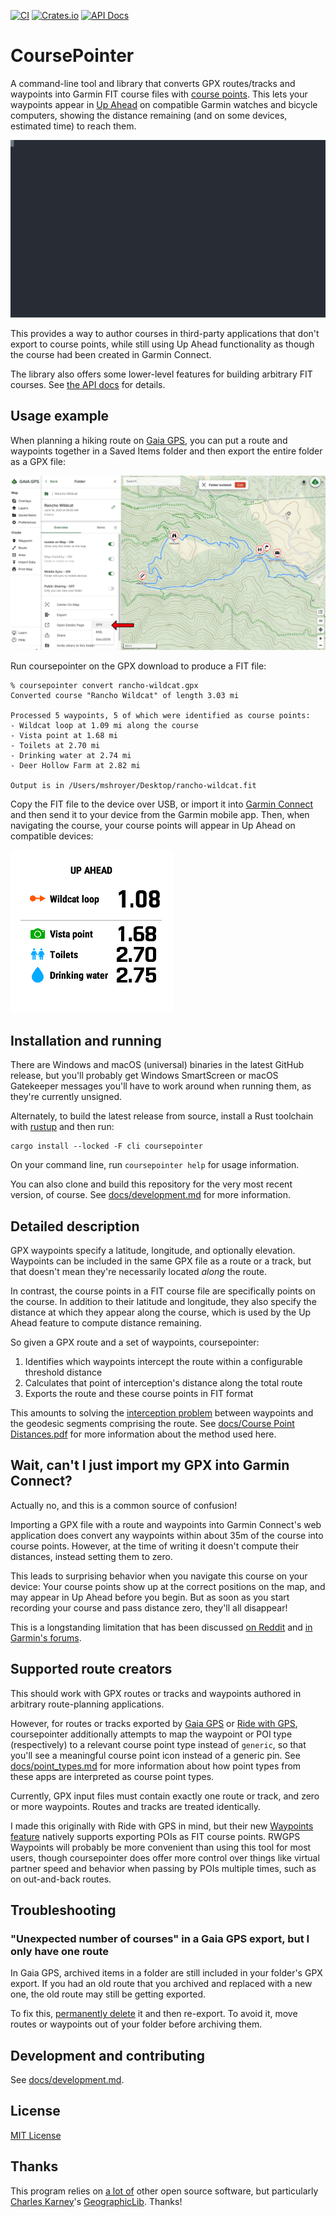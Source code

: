 [![CI](https://github.com/mshroyer/coursepointer/actions/workflows/ci.yml/badge.svg)](https://github.com/mshroyer/coursepointer/actions/workflows/ci.yml)
[![Crates.io](https://img.shields.io/crates/v/coursepointer.svg)](https://crates.io/crates/coursepointer)
[![API Docs](https://docs.rs/coursepointer/badge.svg)](https://docs.rs/coursepointer)

# CoursePointer

A command-line tool and library that converts GPX routes/tracks and waypoints
into Garmin FIT course files with [course
points](https://support.garmin.com/en-US/?faq=aisqGZTLwH5LvbExSdO6L6). This
lets your waypoints appear in [Up
Ahead](https://support.garmin.com/en-US/?faq=lQMibRoY2I5Y4pP8EXgxv7) on
compatible Garmin watches and bicycle computers, showing the distance
remaining (and on some devices, estimated time) to reach them.

![demo on the terminal](docs/img/demo.svg)

This provides a way to author courses in third-party applications that don't
export to course points, while still using Up Ahead functionality as though
the course had been created in Garmin Connect.

The library also offers some lower-level features for building arbitrary FIT
courses.  See [the API docs](https://docs.rs/coursepointer) for details.

## Usage example

When planning a hiking route on [Gaia GPS](https://gaiagps.com/), you can put
a route and waypoints together in a Saved Items folder and then export the
entire folder as a GPX file:

![Example hike](docs/img/gaia-rancho-wildcat.png)

Run coursepointer on the GPX download to produce a FIT file:

```
% coursepointer convert rancho-wildcat.gpx
Converted course "Rancho Wildcat" of length 3.03 mi

Processed 5 waypoints, 5 of which were identified as course points:
- Wildcat loop at 1.09 mi along the course
- Vista point at 1.68 mi
- Toilets at 2.70 mi
- Drinking water at 2.74 mi
- Deer Hollow Farm at 2.82 mi

Output is in /Users/mshroyer/Desktop/rancho-wildcat.fit
```

Copy the FIT file to the device over USB, or import it into [Garmin
Connect](https://connect.garmin.com/modern/) and then send it to your device
from the Garmin mobile app.  Then, when navigating the course, your course
points will appear in Up Ahead on compatible devices:

![Garmin Fenix Up Ahead screenshot](docs/img/gaia-rancho-wildcat-screenshot.png)

## Installation and running

There are Windows and macOS (universal) binaries in the latest GitHub release,
but you'll probably get Windows SmartScreen or macOS Gatekeeper messages
you'll have to work around when running them, as they're currently unsigned.

Alternately, to build the latest release from source, install a Rust toolchain
with [rustup](https://rustup.rs/) and then run:

```
cargo install --locked -F cli coursepointer
```

On your command line, run `coursepointer help` for usage information.

You can also clone and build this repository for the very most recent version,
of course.  See [docs/development.md](docs/development.md) for more
information.

## Detailed description

GPX waypoints specify a latitude, longitude, and optionally elevation.
Waypoints can be included in the same GPX file as a route or a track, but that
doesn't mean they're necessarily located *along* the route.

In contrast, the course points in a FIT course file are specifically points on
the course.  In addition to their latitude and longitude, they also specify
the distance at which they appear along the course, which is used by the Up
Ahead feature to compute distance remaining.

So given a GPX route and a set of waypoints, coursepointer:

1. Identifies which waypoints intercept the route within a configurable
   threshold distance
2. Calculates that point of interception's distance along the total route
3. Exports the route and these course points in FIT format

This amounts to solving the [interception
problem](https://sourceforge.net/p/geographiclib/discussion/1026621/thread/21aaff9f/#8a93)
between waypoints and the geodesic segments comprising the route.  See
[docs/Course Point Distances.pdf](docs/Course%20Point%20Distances.pdf) for
more information about the method used here.

## Wait, can't I just import my GPX into Garmin Connect?

Actually no, and this is a common source of confusion!

Importing a GPX file with a route and waypoints into Garmin Connect's web
application does convert any waypoints within about 35m of the course into
course points.  However, at the time of writing it doesn't compute their
distances, instead setting them to zero.

This leads to surprising behavior when you navigate this course on your
device: Your course points show up at the correct positions on the map, and
may appear in Up Ahead before you begin.  But as soon as you start recording
your course and pass distance zero, they'll all disappear!

This is a longstanding limitation that has been discussed [on
Reddit](https://www.reddit.com/r/Garmin/comments/1ds478x/how_does_up_ahead_actually_work/)
and [in Garmin's
forums](https://forums.garmin.com/outdoor-recreation/outdoor-recreation/f/fenix-7-series/369450/is-garmin-going-to-ever-fix-a-glaring-bug-with-garmin-connect-gpx-course-import-which-results-in-up-ahead-simply-not-working?pifragment-1292=3).

## Supported route creators

This should work with GPX routes or tracks and waypoints authored in arbitrary
route-planning applications.

However, for routes or tracks exported by [Gaia GPS](https://gaiagps.com/) or
[Ride with GPS](https://ridewithgps.com/), coursepointer additionally attempts
to map the waypoint or POI type (respectively) to a relevant course point type
instead of `generic`, so that you'll see a meaningful course point icon
instead of a generic pin.  See [docs/point_types.md](docs/point_types.md) for
more information about how point types from these apps are interpreted as
course point types.

Currently, GPX input files must contain exactly one route or track, and zero
or more waypoints.  Routes and tracks are treated identically.

I made this originally with Ride with GPS in mind, but their new [Waypoints
feature](https://support.ridewithgps.com/hc/en-us/articles/36795897776411-Waypoints)
natively supports exporting POIs as FIT course points.  RWGPS Waypoints will
probably be more convenient than using this tool for most users, though
coursepointer does offer more control over things like virtual partner speed
and behavior when passing by POIs multiple times, such as on out-and-back
routes.

## Troubleshooting

### "Unexpected number of courses" in a Gaia GPS export, but I only have one route

In Gaia GPS, archived items in a folder are still included in your folder's
GPX export.  If you had an old route that you archived and replaced with a new
one, the old route may still be getting exported.

To fix this, [permanently
delete](https://help.gaiagps.com/hc/en-us/articles/360004157214-Archiving-Unarchiving-and-Recovering-Lost-Data)
it and then re-export.  To avoid it, move routes or waypoints out of your
folder before archiving them.

## Development and contributing

See [docs/development.md](docs/development.md).

## License

[MIT License](LICENSE.txt)

## Thanks

This program relies on [a lot of](docs/third_party_licenses.md) other open
source software, but particularly [Charles
Karney](https://www.sri.com/people/charles-karney/)'s
[GeographicLib](https://github.com/geographiclib/geographiclib).  Thanks!
